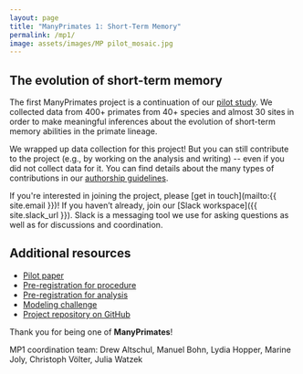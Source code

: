 ```yaml
---
layout: page
title: "ManyPrimates 1: Short-Term Memory"
permalink: /mp1/
image: assets/images/MP pilot_mosaic.jpg
---
```


## The evolution of short-term memory

The first ManyPrimates project is a continuation of our [pilot study](/pilot). We collected data from 400+ primates from 40+ species and almost 30 sites in order to make meaningful inferences about the evolution of short-term memory abilities in the primate lineage.

We wrapped up data collection for this project! But you can still contribute to the project (e.g., by working on the analysis and writing) -- even if you did not collect data for it. You can find details about the many types of contributions in our [authorship guidelines](/authorship). 

If you're interested in joining the project, please [get in touch](mailto:{{ site.email }})! If you haven’t already, join our [Slack workspace]({{ site.slack_url }}). Slack is a messaging tool we use for asking questions as well as for discussions and coordination. 

## Additional resources

- [Pilot paper](https://psyarxiv.com/3xu7q/)
- [Pre-registration for procedure](https://osf.io/eyvnh)
- [Pre-registration for analysis](https://osf.io/sf3bx)
- [Modeling challenge](/mp1/models)
- [Project repository on GitHub](https://github.com/ManyPrimates/mp1_short_term_memory)

Thank you for being one of **ManyPrimates**! 

MP1 coordination team: Drew Altschul, Manuel Bohn, Lydia Hopper, Marine Joly, Christoph Völter, Julia Watzek  

